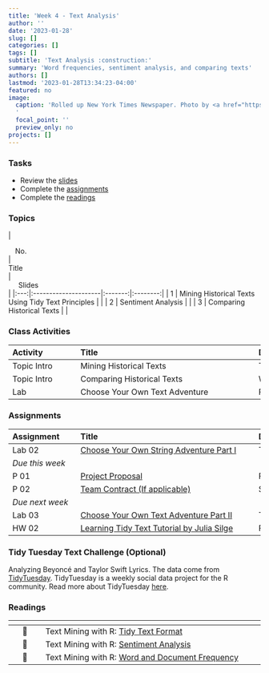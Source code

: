 ```yaml
---
title: 'Week 4 - Text Analysis'
author: ''
date: '2023-01-28'
slug: []
categories: []
tags: []
subtitle: 'Text Analysis :construction:'
summary: 'Word frequencies, sentiment analysis, and comparing texts'
authors: []
lastmod: '2023-01-28T13:34:23-04:00'
featured: no
image:
  caption: 'Rolled up New York Times Newspaper. Photo by <a href="https://unsplash.com/@jontyson?utm_source=unsplash&utm_medium=referral&utm_content=creditCopyText">Jon Tyson</a> on <a href="https://unsplash.com/photos/AN7CTlQaRs8?utm_source=unsplash&utm_medium=referral&utm_content=creditCopyText">Unsplash</a>
  '
  focal_point: ''
  preview_only: no
projects: []
---
```



### Tasks

- Review the [slides](/post/04-week/#topics)
- Complete the [assignments](/post/04-week/#assignments)
- Complete the [readings](/post/04-week/#readings)

### Topics

| <div style="width:50px;text-align:center">No.</div> | <div style="width:250px;text-align:left">Title</div> | <div style="width:80px;text-align:center">Slides</div> |
|:---:|:---------------------|:-------:|:--------:|
| 1 | Mining Historical Texts Using Tidy Text Principles | [<span style='color: #4b5357;'><i class='fas fa-desktop fa-lg'></i></span>](https://laurielbaker.github.io/COA-Tidy-Text/slides/01-fb-tidytext.html#/title-slide) |
| 2 | Sentiment Analysis | [<span style='color: #4b5357;'><i class='fas fa-desktop fa-lg'></i></span>](https://laurielbaker.github.io/COA-Tidy-Text/slides/01-tidytext.html#/sentiment-analysis) |
| 3 | Comparing Historical Texts | [<span style='color: #4b5357;'><i class='fas fa-desktop fa-lg'></i></span>](https://laurielbaker.github.io/COA-Tidy-Text/slides/02-more-eda-fb.html#/title-slide) |




### Class Activities

| <div style="width:120px;text-align:left">Activity</div> | <div style="width:340px;text-align:left">Title</div> | <div style="width:200px;text-align:left">Date</div> |
|:---|:---|:---|
| Topic Intro | Mining Historical Texts | Tue, 30 Jan |
| Topic Intro | Comparing Historical Texts | Wed, 31 Jan |
| Lab | Choose Your Own Text Adventure | Fri, 2 Feb |


### Assignments

| <div style="width:120px;text-align:left">Assignment</div> | <div style="width:340px;text-align:left">Title</div> | <div style="width:200px;text-align:left">Due</div> |
|:---|:---|:---|
| Lab 02 | [Choose Your Own String Adventure Part I](https://classroom.google.com/) | Thu, 1 Feb 23:59 EST |
| *Due this week* | | |
| P 01 | [Project Proposal](https://classroom.google.com/) | Fri, 2 Feb 23:59 EST |
| P 02 | [Team Contract (If applicable)](https://classroom.google.com/) | Sat, 3 Feb 23:59 EST |
| *Due next week* | | |
| Lab 03 | [Choose Your Own Text Adventure Part II](https://classroom.google.com/) | Thu, 8 Feb 23:59 EST |
| HW 02 | [Learning Tidy Text Tutorial by Julia Silge](https://juliasilge.shinyapps.io/learntidytext/) | Fri, 9 Feb 23:59 EST|

### Tidy Tuesday Text Challenge (Optional)

Analyzing Beyoncé and Taylor Swift Lyrics. The data come from [TidyTuesday](https://github.com/rfordatascience/tidytuesday/blob/master/data/2020/2020-09-29/readme.md). TidyTuesday is a weekly social data project for the R community. Read more about TidyTuesday [here](https://github.com/rfordatascience/tidytuesday).

### Readings 

| <div style="width:50px"></div>  | <div style="width:420px"></div>  |  <div style="width:200px"></div> |
|:---:|:---|:---:|
| :open_book: | Text Mining with R: [Tidy Text Format](https://www.tidytextmining.com/tidytext.html) | **Required** |
| :open_book: | Text Mining with R: [Sentiment Analysis](https://www.tidytextmining.com/sentiment.html) | **Required** |
| :open_book: | Text Mining with R: [Word and Document Frequency](https://www.tidytextmining.com/tfidf.html) | **Required** |
